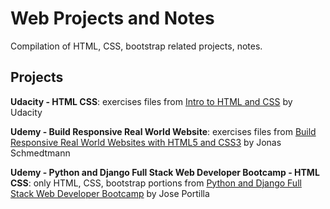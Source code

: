 # Web Projects and Notes
Compilation of HTML, CSS, bootstrap related projects, notes.

## Projects
**Udacity - HTML CSS**: exercises files from [Intro to HTML and CSS](https://www.udacity.com/course/intro-to-html-and-css--ud001) by Udacity

**Udemy - Build Responsive Real World Website**: exercises files from [Build Responsive Real World Websites with HTML5 and CSS3](https://www.udemy.com/course/design-and-develop-a-killer-website-with-html5-and-css3/) by Jonas Schmedtmann

**Udemy - Python and Django Full Stack Web Developer Bootcamp - HTML CSS**: only HTML, CSS, bootstrap portions from [Python and Django Full Stack Web Developer Bootcamp](https://www.udemy.com/course/python-and-django-full-stack-web-developer-bootcamp/) by  Jose Portilla